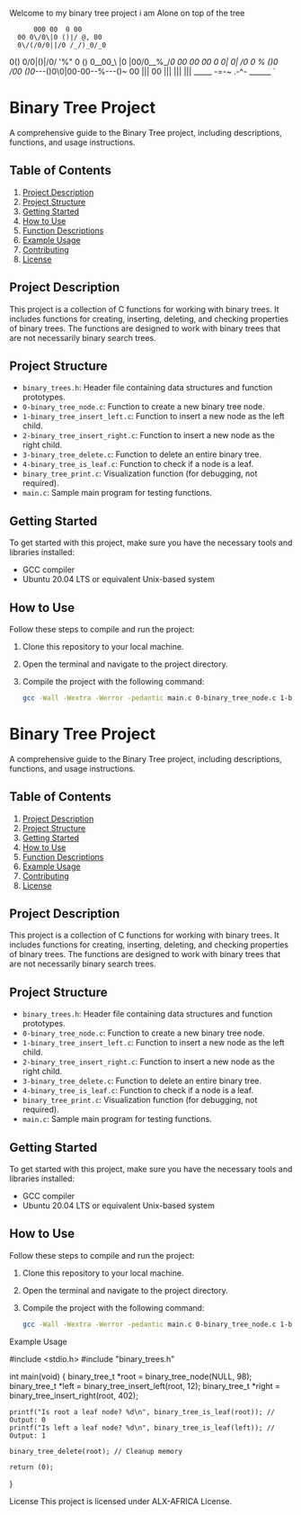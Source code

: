 Welcome to my binary tree project
i am Alone on top of the tree

          000 00  0 00
      00 0\/0\|0 ()|/ @, 00
      0\/(/0/0||/0 /_/)_0/_0
   0() 0\/0|()|/0\/ '%" 0 ()
  0_\_00_\ |0 |00/0__%_/_0 00
00   00 0 0| 0| /0 0 % ()0 /00
 ()0_---()0\0\|00-00--%---()~
     00     \|||      00
             |||
             |||
             |||
   _____ -=-~  .-^- ______
              `

# Binary Tree Project

A comprehensive guide to the Binary Tree project, including descriptions, functions, and usage instructions.

## Table of Contents

1. [Project Description](#project-description)
2. [Project Structure](#project-structure)
3. [Getting Started](#getting-started)
4. [How to Use](#how-to-use)
5. [Function Descriptions](#function-descriptions)
6. [Example Usage](#example-usage)
7. [Contributing](#contributing)
8. [License](#license)

## Project Description

This project is a collection of C functions for working with binary trees. It includes functions for creating, inserting, deleting, and checking properties of binary trees. The functions are designed to work with binary trees that are not necessarily binary search trees.

## Project Structure

- `binary_trees.h`: Header file containing data structures and function prototypes.
- `0-binary_tree_node.c`: Function to create a new binary tree node.
- `1-binary_tree_insert_left.c`: Function to insert a new node as the left child.
- `2-binary_tree_insert_right.c`: Function to insert a new node as the right child.
- `3-binary_tree_delete.c`: Function to delete an entire binary tree.
- `4-binary_tree_is_leaf.c`: Function to check if a node is a leaf.
- `binary_tree_print.c`: Visualization function (for debugging, not required).
- `main.c`: Sample main program for testing functions.

## Getting Started

To get started with this project, make sure you have the necessary tools and libraries installed:

- GCC compiler
- Ubuntu 20.04 LTS or equivalent Unix-based system

## How to Use

Follow these steps to compile and run the project:

1. Clone this repository to your local machine.
2. Open the terminal and navigate to the project directory.
3. Compile the project with the following command:

   ```bash
   gcc -Wall -Wextra -Werror -pedantic main.c 0-binary_tree_node.c 1-binary_tree_insert_left.c 2-binary_tree_insert_right.c 3-binary_tree_delete.c 4-binary_tree_is_leaf.c binary_tree_print.c -o binary_tree_project

# Binary Tree Project

A comprehensive guide to the Binary Tree project, including descriptions, functions, and usage instructions.

## Table of Contents

1. [Project Description](#project-description)
2. [Project Structure](#project-structure)
3. [Getting Started](#getting-started)
4. [How to Use](#how-to-use)
5. [Function Descriptions](#function-descriptions)
6. [Example Usage](#example-usage)
7. [Contributing](#contributing)
8. [License](#license)

## Project Description

This project is a collection of C functions for working with binary trees. It includes functions for creating, inserting, deleting, and checking properties of binary trees. The functions are designed to work with binary trees that are not necessarily binary search trees.

## Project Structure

- `binary_trees.h`: Header file containing data structures and function prototypes.
- `0-binary_tree_node.c`: Function to create a new binary tree node.
- `1-binary_tree_insert_left.c`: Function to insert a new node as the left child.
- `2-binary_tree_insert_right.c`: Function to insert a new node as the right child.
- `3-binary_tree_delete.c`: Function to delete an entire binary tree.
- `4-binary_tree_is_leaf.c`: Function to check if a node is a leaf.
- `binary_tree_print.c`: Visualization function (for debugging, not required).
- `main.c`: Sample main program for testing functions.

## Getting Started

To get started with this project, make sure you have the necessary tools and libraries installed:

- GCC compiler
- Ubuntu 20.04 LTS or equivalent Unix-based system

## How to Use

Follow these steps to compile and run the project:

1. Clone this repository to your local machine.
2. Open the terminal and navigate to the project directory.
3. Compile the project with the following command:

   ```bash
   gcc -Wall -Wextra -Werror -pedantic main.c 0-binary_tree_node.c 1-binary_tree_insert_left.c 2-binary_tree_insert_right.c 3-binary_tree_delete.c 4-binary_tree_is_leaf.c binary_tree_print.c -o binary_tree_project


Example Usage

#include <stdio.h>
#include "binary_trees.h"

int main(void) {
    binary_tree_t *root = binary_tree_node(NULL, 98);
    binary_tree_t *left = binary_tree_insert_left(root, 12);
    binary_tree_t *right = binary_tree_insert_right(root, 402);

    printf("Is root a leaf node? %d\n", binary_tree_is_leaf(root)); // Output: 0
    printf("Is left a leaf node? %d\n", binary_tree_is_leaf(left)); // Output: 1

    binary_tree_delete(root); // Cleanup memory

    return (0);
}

License
This project is licensed under ALX-AFRICA License.
